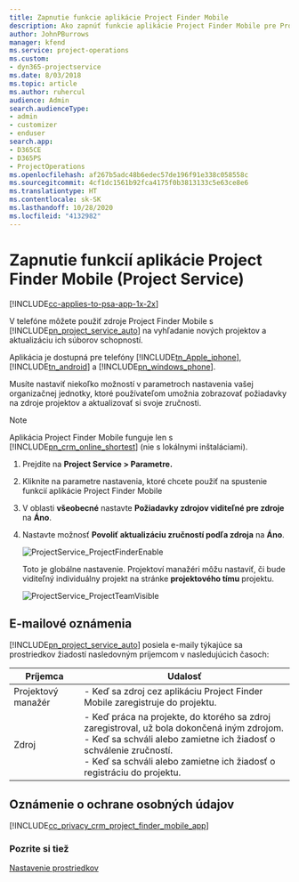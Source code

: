 ```yaml
---
title: Zapnutie funkcie aplikácie Project Finder Mobile
description: Ako zapnúť funkcie aplikácie Project Finder Mobile pre Project Service
author: JohnPBurrows
manager: kfend
ms.service: project-operations
ms.custom:
- dyn365-projectservice
ms.date: 8/03/2018
ms.topic: article
ms.author: ruhercul
audience: Admin
search.audienceType:
- admin
- customizer
- enduser
search.app:
- D365CE
- D365PS
- ProjectOperations
ms.openlocfilehash: af267b5adc48b6edec57de196f91e338c058558c
ms.sourcegitcommit: 4cf1dc1561b92fca4175f0b3813133c5e63ce8e6
ms.translationtype: HT
ms.contentlocale: sk-SK
ms.lasthandoff: 10/28/2020
ms.locfileid: "4132982"
---
```

# <a name="enable-project-finder-mobile-app-features-project-service"></a>Zapnutie funkcií aplikácie Project Finder Mobile (Project Service)

[!INCLUDE[cc-applies-to-psa-app-1x-2x](../includes/cc-applies-to-psa-app-1x-2x.md)]

V telefóne môžete použiť zdroje Project Finder Mobile s [!INCLUDE[pn_project_service_auto](../includes/pn-project-service-auto.md)] na vyhľadanie nových projektov a aktualizáciu ich súborov schopností.  
  
 Aplikácia je dostupná pre telefóny [!INCLUDE[tn_Apple_iphone](../includes/tn-apple-iphone.md)], [!INCLUDE[tn_android](../includes/tn-android.md)] a [!INCLUDE[pn_windows_phone](../includes/pn-windows-phone.md)].  
  
 Musíte nastaviť niekoľko možností v parametroch nastavenia vašej organizačnej jednotky, ktoré používateľom umožnia zobrazovať požiadavky na zdroje projektov a aktualizovať si svoje zručnosti.  
  
> [!NOTE]
>  Aplikácia Project Finder Mobile funguje len s [!INCLUDE[pn_crm_online_shortest](../includes/pn-crm-online-shortest.md)] (nie s lokálnymi inštaláciami).  
  
1. Prejdite na **Project Service > Parametre.**  
  
2. Kliknite na parametre nastavenia, ktoré chcete použiť na spustenie funkcií aplikácie Project Finder Mobile  
  
3. V oblasti **všeobecné** nastavte **Požiadavky zdrojov viditeľné pre zdroje** na **Áno**.  
  
4. Nastavte možnosť **Povoliť aktualizáciu zručností podľa zdroja** na **Áno**.  
  
   ![ProjectService_ProjectFinderEnable](../psa/media/project-service-project-finder-enable.png "ProjectService_ProjectFinderEnable")  
  
   Toto je globálne nastavenie. Projektoví manažéri môžu nastaviť, či bude viditeľný individuálny projekt na stránke **projektového tímu** projektu.  
  
   ![ProjectService_ProjectTeamVisible](../psa/media/project-service-project-team-visible.png "ProjectService_ProjectTeamVisible")  
  
## <a name="email-notifications"></a>E-mailové oznámenia  
 [!INCLUDE[pn_project_service_auto](../includes/pn-project-service-auto.md)] posiela e-maily týkajúce sa prostriedkov žiadostí nasledovným príjemcom v nasledujúcich časoch:  
  
|Príjemca|Udalosť|  
|---------------|-----------|  
|Projektový manažér|-   Keď sa zdroj cez aplikáciu Project Finder Mobile zaregistruje do projektu.|  
|Zdroj|-   Keď práca na projekte, do ktorého sa zdroj zaregistroval, už bola dokončená iným zdrojom.<br />-   Keď sa schváli alebo zamietne ich žiadosť o schválenie zručností.<br />-   Keď sa schváli alebo zamietne ich žiadosť o registráciu do projektu.|  
  
## <a name="privacy-notice"></a>Oznámenie o ochrane osobných údajov  
 [!INCLUDE[cc_privacy_crm_project_finder_mobile_app](../includes/cc-privacy-crm-project-finder-mobile-app.md)]  
  
### <a name="see-also"></a>Pozrite si tiež  
 [Nastavenie prostriedkov](../psa/set-up-resources.md)
